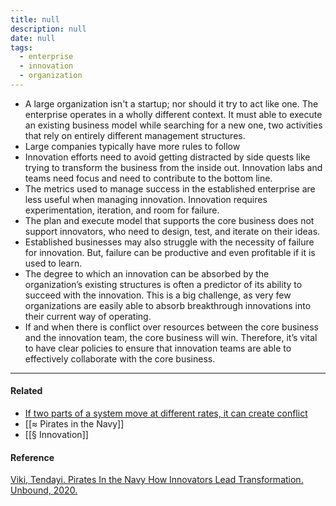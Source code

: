 ```yaml
---
title: null
description: null
date: null
tags:
  - enterprise
  - innovation
  - organization
---
```


- A large organization isn't a startup; nor should it try to act like one. The enterprise operates in a wholly different context. It must able to execute an existing business model while searching for a new one, two activities that rely on entirely different management structures.
- Large companies typically have more rules to follow
- Innovation efforts need to avoid getting distracted by side quests like trying to transform the business from the inside out. Innovation labs and teams need focus and need to contribute to the bottom line.
- The metrics used to manage success in the established enterprise are less useful when managing innovation. Innovation requires experimentation, iteration, and room for failure.
- The plan and execute model that supports the core business does not support innovators, who need to design, test, and iterate on their ideas.
- Established businesses may also struggle with the necessity of failure for innovation. But, failure can be productive and even profitable if it is used to learn.
- The degree to which an innovation can be absorbed by the organization’s existing structures is often a predictor of its ability to succeed with the innovation. This is a big challenge, as very few organizations are easily able to absorb breakthrough innovations into their current way of operating.
- If and when there is conflict over resources between the core business and the innovation team, the core business will win. Therefore, it’s vital to have clear policies to ensure that innovation teams are able to effectively collaborate with the core business.

---

#### Related

- [If two parts of a system move at different rates, it can create conflict](https://publish.obsidian.md/mobydiction/If+two+parts+of+a+system+move+at+different+rates%2C+it+can+create+conflict)
- [[≈ Pirates in the Navy]]
- [[§ Innovation]]

#### Reference

[Viki, Tendayi. Pirates In the Navy How Innovators Lead Transformation. Unbound, 2020.](https://publish.obsidian.md/mobydiction/notes/%E2%89%88+Viki+-+Pirates+in+the+Navy)
